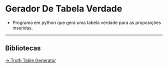 # Gerador De Tabela Verdade

- Programa em python que gera uma tabela verdade para as proposições inseridas.

***
## Bibliotecas
[-> Truth Table Generator](https://pypi.org/project/truth-table-generator/)
